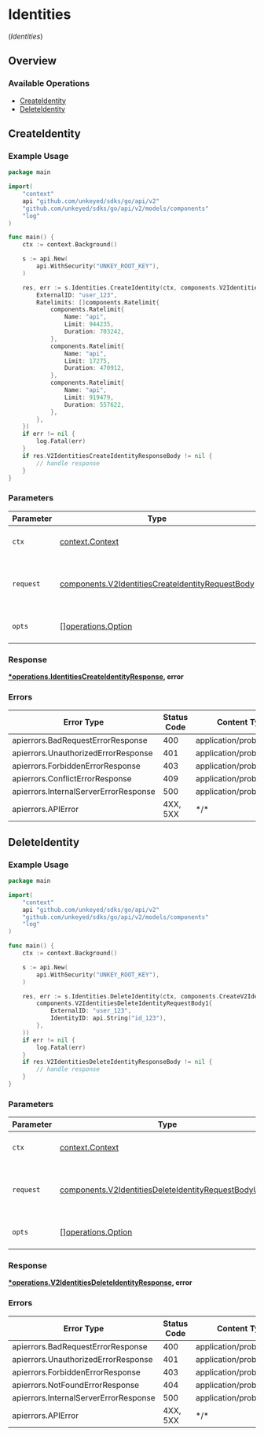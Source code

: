 # Identities
(*Identities*)

## Overview

### Available Operations

* [CreateIdentity](#createidentity)
* [DeleteIdentity](#deleteidentity)

## CreateIdentity

### Example Usage

```go
package main

import(
	"context"
	api "github.com/unkeyed/sdks/go/api/v2"
	"github.com/unkeyed/sdks/go/api/v2/models/components"
	"log"
)

func main() {
    ctx := context.Background()

    s := api.New(
        api.WithSecurity("UNKEY_ROOT_KEY"),
    )

    res, err := s.Identities.CreateIdentity(ctx, components.V2IdentitiesCreateIdentityRequestBody{
        ExternalID: "user_123",
        Ratelimits: []components.Ratelimit{
            components.Ratelimit{
                Name: "api",
                Limit: 944235,
                Duration: 703242,
            },
            components.Ratelimit{
                Name: "api",
                Limit: 17275,
                Duration: 470912,
            },
            components.Ratelimit{
                Name: "api",
                Limit: 919479,
                Duration: 557622,
            },
        },
    })
    if err != nil {
        log.Fatal(err)
    }
    if res.V2IdentitiesCreateIdentityResponseBody != nil {
        // handle response
    }
}
```

### Parameters

| Parameter                                                                                                            | Type                                                                                                                 | Required                                                                                                             | Description                                                                                                          |
| -------------------------------------------------------------------------------------------------------------------- | -------------------------------------------------------------------------------------------------------------------- | -------------------------------------------------------------------------------------------------------------------- | -------------------------------------------------------------------------------------------------------------------- |
| `ctx`                                                                                                                | [context.Context](https://pkg.go.dev/context#Context)                                                                | :heavy_check_mark:                                                                                                   | The context to use for the request.                                                                                  |
| `request`                                                                                                            | [components.V2IdentitiesCreateIdentityRequestBody](../../models/components/v2identitiescreateidentityrequestbody.md) | :heavy_check_mark:                                                                                                   | The request object to use for the request.                                                                           |
| `opts`                                                                                                               | [][operations.Option](../../models/operations/option.md)                                                             | :heavy_minus_sign:                                                                                                   | The options for this request.                                                                                        |

### Response

**[*operations.IdentitiesCreateIdentityResponse](../../models/operations/identitiescreateidentityresponse.md), error**

### Errors

| Error Type                            | Status Code                           | Content Type                          |
| ------------------------------------- | ------------------------------------- | ------------------------------------- |
| apierrors.BadRequestErrorResponse     | 400                                   | application/problem+json              |
| apierrors.UnauthorizedErrorResponse   | 401                                   | application/problem+json              |
| apierrors.ForbiddenErrorResponse      | 403                                   | application/problem+json              |
| apierrors.ConflictErrorResponse       | 409                                   | application/problem+json              |
| apierrors.InternalServerErrorResponse | 500                                   | application/problem+json              |
| apierrors.APIError                    | 4XX, 5XX                              | \*/\*                                 |

## DeleteIdentity

### Example Usage

```go
package main

import(
	"context"
	api "github.com/unkeyed/sdks/go/api/v2"
	"github.com/unkeyed/sdks/go/api/v2/models/components"
	"log"
)

func main() {
    ctx := context.Background()

    s := api.New(
        api.WithSecurity("UNKEY_ROOT_KEY"),
    )

    res, err := s.Identities.DeleteIdentity(ctx, components.CreateV2IdentitiesDeleteIdentityRequestBodyUnionV2IdentitiesDeleteIdentityRequestBody1(
        components.V2IdentitiesDeleteIdentityRequestBody1{
            ExternalID: "user_123",
            IdentityID: api.String("id_123"),
        },
    ))
    if err != nil {
        log.Fatal(err)
    }
    if res.V2IdentitiesDeleteIdentityResponseBody != nil {
        // handle response
    }
}
```

### Parameters

| Parameter                                                                                                                      | Type                                                                                                                           | Required                                                                                                                       | Description                                                                                                                    |
| ------------------------------------------------------------------------------------------------------------------------------ | ------------------------------------------------------------------------------------------------------------------------------ | ------------------------------------------------------------------------------------------------------------------------------ | ------------------------------------------------------------------------------------------------------------------------------ |
| `ctx`                                                                                                                          | [context.Context](https://pkg.go.dev/context#Context)                                                                          | :heavy_check_mark:                                                                                                             | The context to use for the request.                                                                                            |
| `request`                                                                                                                      | [components.V2IdentitiesDeleteIdentityRequestBodyUnion](../../models/components/v2identitiesdeleteidentityrequestbodyunion.md) | :heavy_check_mark:                                                                                                             | The request object to use for the request.                                                                                     |
| `opts`                                                                                                                         | [][operations.Option](../../models/operations/option.md)                                                                       | :heavy_minus_sign:                                                                                                             | The options for this request.                                                                                                  |

### Response

**[*operations.V2IdentitiesDeleteIdentityResponse](../../models/operations/v2identitiesdeleteidentityresponse.md), error**

### Errors

| Error Type                            | Status Code                           | Content Type                          |
| ------------------------------------- | ------------------------------------- | ------------------------------------- |
| apierrors.BadRequestErrorResponse     | 400                                   | application/problem+json              |
| apierrors.UnauthorizedErrorResponse   | 401                                   | application/problem+json              |
| apierrors.ForbiddenErrorResponse      | 403                                   | application/problem+json              |
| apierrors.NotFoundErrorResponse       | 404                                   | application/problem+json              |
| apierrors.InternalServerErrorResponse | 500                                   | application/problem+json              |
| apierrors.APIError                    | 4XX, 5XX                              | \*/\*                                 |